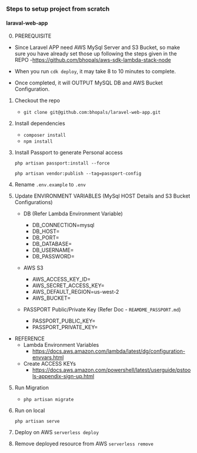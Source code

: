 ### Steps to setup project from scratch

#### laraval-web-app

0. PREREQUISITE

-   Since Laravel APP need AWS MySql Server and S3 Bucket, so make sure you have
    already set those up following the steps given in the REPO -https://github.com/bhopals/aws-sdk-lambda-stack-node

-   When you run `cdk deploy`, it may take 8 to 10 minutes to complete.
-   Once completed, it will OUTPUT MySQL DB and AWS Bucket Configuration.

1. Checkout the repo

    - `git clone git@github.com:bhopals/laravel-web-app.git`

2. Install dependencies

    - `composer install`
    - `npm install`

3. Install Passport to generate Personal access

    `php artisan passport:install --force`

    `php artisan vendor:publish --tag=passport-config`

4. Rename `.env.example` to `.env`

5. Update ENVIRONMENT VARIABLES (MySql HOST Details and S3 Bucket Configurations)

    - DB (Refer Lambda Environment Variable)

        - DB_CONNECTION=mysql
        - DB_HOST=<host-to-be-copied-from-stack-output>
        - DB_PORT=<port-to-be-copied-from-stack-output>
        - DB_DATABASE=<database-name-to-be-copied-from-stack-output>
        - DB_USERNAME=<user-name-to-be-copied-from-stack-output>
        - DB_PASSWORD=<password-to-be-copied-from-stack-output>

    - AWS S3

        - AWS_ACCESS_KEY_ID=<to-be-created-in-aws-iam>
        - AWS_SECRET_ACCESS_KEY=<to-be-created-in-aws-iam>
        - AWS_DEFAULT_REGION=us-west-2
        - AWS_BUCKET=<bucket-name-to-be-copied-from-stack-output>

    - PASSPORT Public/Private Key (Refer Doc - `REAMDME_PASSPORT.md`)
        - PASSPORT_PUBLIC_KEY=<you-need-to-generate>
        - PASSPORT_PRIVATE_KEY=<you-need-to-generate>

-   REFERENCE
    -   Lambda Environment Variables
        -   https://docs.aws.amazon.com/lambda/latest/dg/configuration-envvars.html
    -   Create ACCESS KEYs
        -   https://docs.aws.amazon.com/powershell/latest/userguide/pstools-appendix-sign-up.html

5. Run Migration

    - `php artisan migrate`

6. Run on local

    `php artisan serve`

7. Deploy on AWS
   `serverless deploy`


7. Remove deployed resource from AWS
   `serverless remove`
